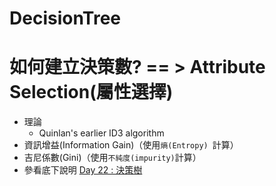 # DecisionTree

# 如何建立決策數? == > Attribute Selection(屬性選擇)
- 理論
  - Quinlan's earlier ID3 algorithm
- 資訊增益(Information Gain)（使用`熵(Entropy) `計算）
- 吉尼係數(Gini)（使用`不純度(impurity)`計算）
- 參看底下說明 [Day 22 : 決策樹](https://ithelp.ithome.com.tw/articles/10276079)
